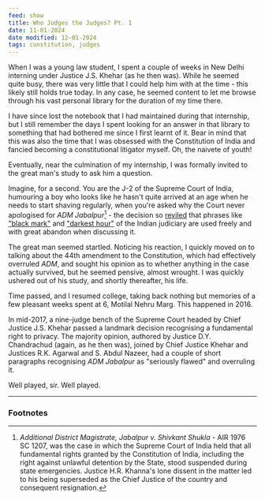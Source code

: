 ```yaml
---
feed: show
title: Who Judges the Judges? Pt. 1
date: 11-01-2024
date modified: 12-01-2024
tags: constitution, judges
---
```


When I was a young law student, I spent a couple of weeks in New Delhi interning under Justice J.S. Khehar (as he then was). While he seemed quite busy, there was very little that I could help him with at the time - this likely still holds true today. In any case, he seemed content to let me browse through his vast personal library for the duration of my time there.

I have since lost the notebook that I had maintained during that internship, but I still remember the days I spent looking for an answer in that library to something that had bothered me since I first learnt of it. Bear in mind that this was also the time that I was obsessed with the Constitution of India and fancied becoming a constitutional litigator myself. Oh, the naivete of youth!

Eventually, near the culmination of my internship, I was formally invited to the great man's study to ask him a question.

Imagine, for a second. You are the J-2 of the Supreme Court of India, humouring a boy who looks like he hasn't quite arrived at an age when he needs to start shaving regularly, when you're asked why the Court never apologised for *ADM Jabalpur*[^1] - the decision so [reviled](https://p39ablog.com/2022/08/adm-jabalpur-is-dead-long-live-adm-jabalpur/) that phrases like ["black mark"](https://thewire.in/law/adm-jabalpur-emergency-niren-de-tushar-mehta) and ["darkest hour"](https://indianexpress.com/article/opinion/columns/supreme-court-adm-jabalpur-the-darkest-hour-5945825/) of the Indian judiciary are used freely and with great abandon when discussing it.

The great man seemed startled. Noticing his reaction, I quickly moved on to talking about the 44th amendment to the Constitution, which had effectively overruled *ADM*, and sought his opinion as to whether anything in the case actually survived, but he seemed pensive, almost wrought. I was quickly ushered out of his study, and shortly thereafter, his life.

Time passed, and I resumed college, taking back nothing but memories of a few pleasant weeks spent at 6, Motilal Nehru Marg. This happened in 2016.

In mid-2017, a nine-judge bench of the Supreme Court headed by Chief Justice J.S. Khehar passed a landmark decision recognising a fundamental right to privacy. The majority opinion, authored by Justice D.Y. Chandrachud (again, as he then was), joined by Chief Justice Khehar and Justices R.K. Agarwal and S. Abdul Nazeer, had a couple of short paragraphs recognising *ADM Jabalpur* as "seriously flawed" and overruling it. 

Well played, sir. Well played.

___
### Footnotes

[^1]: *Additional District Magistrate, Jabalpur v. Shivkant Shukla* - AIR 1976 SC 1207, was the case in which the Supreme Court of India held that all fundamental rights granted by the Constitution of India, including the right against unlawful detention by the State, stood suspended during state emergencies. Justice H.R. Khanna's lone dissent in the matter led to his being superseded as the Chief Justice of the country and consequent resignation. 